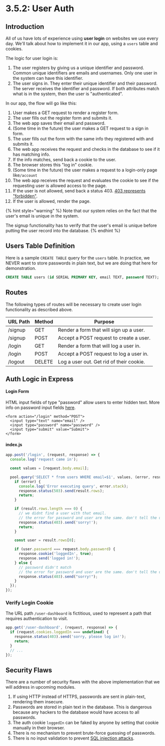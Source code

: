 # 3.5.2: User Auth

## Introduction

All of us have lots of experience using **user login** on websites we use every day. We'll talk about how to implement it in our app, using a `users` table and cookies.

The logic for user login is:

1. The user registers by giving us a unique identifier and password. Common unique identifiers are emails and usernames. Only one user in the system can have this identifier.
2. The user signs in. They enter their unique identifier and their password. The server receives the identifier and password. If both attributes match what is in the system, then the user is "authenticated".

In our app, the flow will go like this:

1. User makes a GET request to render a register form.
2. The user fills out the register form and submits it.
3. The web app saves their email and password.
4. (Some time in the future) the user makes a GET request to a sign in form.
5. The user fills out the form with the same info they registered with and submits it.
6. The web app receives the request and checks in the database to see if it has matching info.
7. If the info matches, send back a cookie to the user.
8. The browser stores this "log in" cookie.
9. (Some time in the future) the user makes a request to a login-only page like`/account`
10. The web app receives the request and evaluates the cookie to see if the requesting user is allowed access to the page.
11. If the user is not allowed, send back a status 403. [403 represents "forbidden"](https://en.wikipedia.org/wiki/HTTP\_403).
12. If the user is allowed, render the page.

{% hint style="warning" %}
Note that our system relies on the fact that the user's email is unique in the system.

The signup functionality has to verify that the user's email is unique before putting the user record into the database.
{% endhint %}

## Users Table Definition

Here is a sample `CREATE TABLE` query for the `users` table. In practice, we NEVER want to store passwords in plain text, but we are doing that here for demonstration.

```sql
CREATE TABLE users (id SERIAL PRIMARY KEY, email TEXT, password TEXT);
```

## Routes

The following types of routes will be necessary to create user login functionality as described above.

| URL Path | Method | Purpose                                  |
| -------- | ------ | ---------------------------------------- |
| /signup  | GET    | Render a form that will sign up a user.  |
| /signup  | POST   | Accept a POST request to create a user.  |
| /login   | GET    | Render a form that will log a user in.   |
| /login   | POST   | Accept a POST request to log a user in.  |
| /logout  | DELETE | Log a user out. Get rid of their cookie. |

## Auth Logic in Express

#### Login Form

HTML input fields of type "password" allow users to enter hidden text. More info on password input fields [here](https://developer.mozilla.org/en-US/docs/Web/HTML/Element/input/password#:\~:text=elements%20of%20type%20password,dot%20\(%22%E2%80%A2%22\).).

```markup
<form action="/login" method="POST">
  <input type="text" name="email" />
  <input type="password" name="password" />
  <input type="submit" value="Submit">
</form> 
```

#### index.js

```javascript
app.post('/login', (request, response) => {
  console.log('request came in');

  const values = [request.body.email];

  pool.query('SELECT * from users WHERE email=$1', values, (error, result) => {
    if (error) {
      console.log('Error executing query', error.stack);
      response.status(503).send(result.rows);
      return;
    }

    if (result.rows.length === 0) {
      // we didnt find a user with that email.
      // the error for password and user are the same. don't tell the user which error they got for security reasons, otherwise people can guess if a person is a user of a given service.
      response.status(403).send('sorry!');
      return;
    }

    const user = result.rows[0];

    if (user.password === request.body.password) {
      response.cookie('loggedIn', true);
      response.send('logged in!');
    } else {
      // password didn't match
      // the error for password and user are the same. don't tell the user which error they got for security reasons, otherwise people can guess if a person is a user of a given service.
      response.status(403).send("sorry!");
    }
  });
});
```

### Verify Login Cookie

The URL path `/user-dashboard` is fictitious, used to represent a path that requires authentication to visit.

```javascript
app.get('/user-dashboard', (request, response) => {
  if (request.cookies.loggedIn === undefined) {
    response.status(403).send('sorry, please log in!');
    return;
  }
  // ...
});
```

## Security Flaws

There are a number of security flaws with the above implementation that we will address in upcoming modules.

1. If using HTTP instead of HTTPS, passwords are sent in plain-text, rendering them insecure.
2. Passwords are stored in plain text in the database. This is dangerous because any hackers to the database would have access to all passwords.
3. The auth cookie `loggedIn` can be faked by anyone by setting that cookie manually in their browser.
4. There is no mechanism to prevent brute-force guessing of passwords.
5. There is no input validation to prevent [SQL injection attacks](https://www.ptsecurity.com/ww-en/analytics/knowledge-base/how-to-prevent-sql-injection-attacks/).
